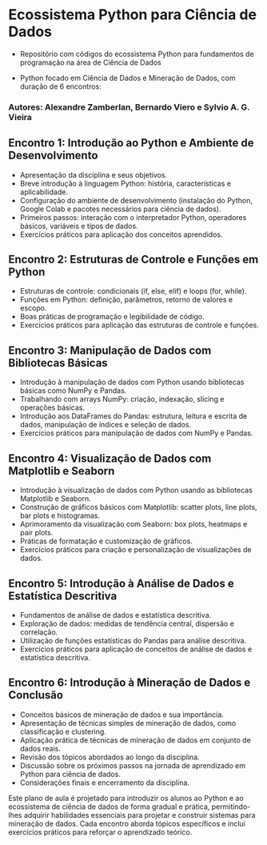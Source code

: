 # Ecossistema Python para Ciência de Dados

  - Repositório com códigos do ecossistema Python para fundamentos de programação na área de Ciência de Dados

  - Python focado em Ciência de Dados e Mineração de Dados, com duração de 6 encontros:

### Autores: Alexandre Zamberlan, Bernardo Viero e Sylvio A. G. Vieira

## Encontro 1: Introdução ao Python e Ambiente de Desenvolvimento
- Apresentação da disciplina e seus objetivos.
- Breve introdução à linguagem Python: história, características e aplicabilidade.
- Configuração do ambiente de desenvolvimento (instalação do Python, Google Colab e pacotes necessários para ciência de dados).
- Primeiros passos: interação com o interpretador Python, operadores básicos, variáveis e tipos de dados.
- Exercícios práticos para aplicação dos conceitos aprendidos.

## Encontro 2: Estruturas de Controle e Funções em Python
- Estruturas de controle: condicionais (if, else, elif) e loops (for, while).
- Funções em Python: definição, parâmetros, retorno de valores e escopo.
- Boas práticas de programação e legibilidade de código.
- Exercícios práticos para aplicação das estruturas de controle e funções.

## Encontro 3: Manipulação de Dados com Bibliotecas Básicas 
- Introdução à manipulação de dados com Python usando bibliotecas básicas como NumPy e Pandas.
- Trabalhando com arrays NumPy: criação, indexação, slicing e operações básicas.
- Introdução aos DataFrames do Pandas: estrutura, leitura e escrita de dados, manipulação de índices e seleção de dados.
- Exercícios práticos para manipulação de dados com NumPy e Pandas.

## Encontro 4: Visualização de Dados com Matplotlib e Seaborn
- Introdução à visualização de dados com Python usando as bibliotecas Matplotlib e Seaborn.
- Construção de gráficos básicos com Matplotlib: scatter plots, line plots, bar plots e histogramas.
- Aprimoramento da visualização com Seaborn: box plots, heatmaps e pair plots.
- Práticas de formatação e customização de gráficos.
- Exercícios práticos para criação e personalização de visualizações de dados.

## Encontro 5: Introdução à Análise de Dados e Estatística Descritiva
- Fundamentos de análise de dados e estatística descritiva.
- Exploração de dados: medidas de tendência central, dispersão e correlação.
- Utilização de funções estatísticas do Pandas para análise descritiva.
- Exercícios práticos para aplicação de conceitos de análise de dados e estatística descritiva.

## Encontro 6: Introdução à Mineração de Dados e Conclusão
- Conceitos básicos de mineração de dados e sua importância.
- Apresentação de técnicas simples de mineração de dados, como classificação e clustering.
- Aplicação prática de técnicas de mineração de dados em conjunto de dados reais.
- Revisão dos tópicos abordados ao longo da disciplina.
- Discussão sobre os próximos passos na jornada de aprendizado em Python para ciência de dados.
- Considerações finais e encerramento da disciplina.

Este plano de aula é projetado para introduzir os alunos ao Python e ao ecossistema de ciência de dados de forma gradual e prática, permitindo-lhes adquirir habilidades essenciais para projetar e construir sistemas para mineração de dados. Cada encontro aborda tópicos específicos e inclui exercícios práticos para reforçar o aprendizado teórico.
